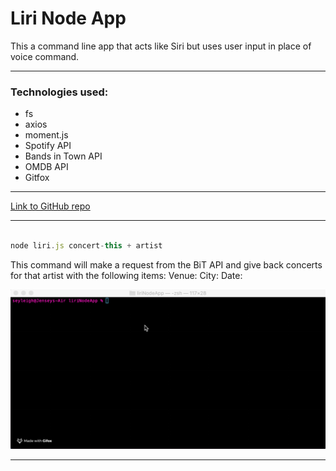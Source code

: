 # Liri Node App

This a command line app that acts like Siri but uses user input in place of voice command. 

---

### Technologies used:

* fs
* axios
* moment.js
* Spotify API
* Bands in Town API
* OMDB API
* Gitfox

---

[Link to GitHub repo](https://github.com/seyleigh/liriNodeApp)

---

```javascript

node liri.js concert-this + artist

```
This command will make a request from the BiT API and give back concerts for that artist with the following items:
Venue:
City:
Date:

![Concert This Function](./images/concert.gif)

---

